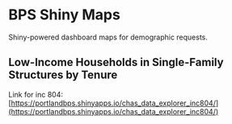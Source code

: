# BPS Shiny Maps
Shiny-powered dashboard maps for demographic requests.

## Low-Income Households in Single-Family Structures by Tenure
Link for inc 804: [https://portlandbps.shinyapps.io/chas_data_explorer_inc804/](https://portlandbps.shinyapps.io/chas_data_explorer_inc804/)

